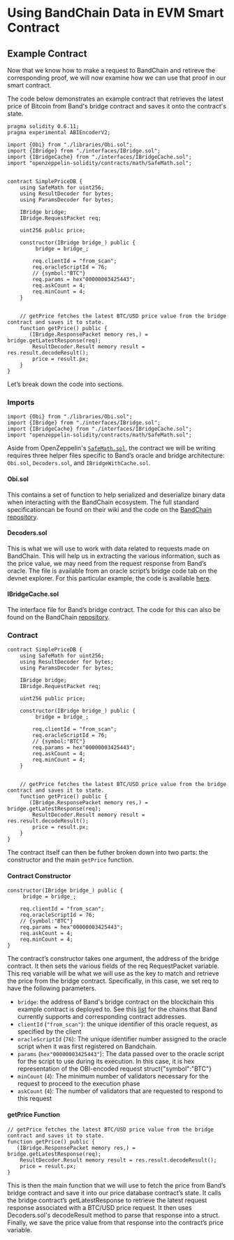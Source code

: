 # Using BandChain Data in EVM Smart Contract

## Example Contract

Now that we know how to make a request to BandChain and retireve the corresponding proof, we will now examine how we can use that proof in our smart contract.

The code below demonstrates an example contract that retrieves the latest price of Bitcoin from Band's bridge contract and saves it onto the contract's state.

```sol
pragma solidity 0.6.11;
pragma experimental ABIEncoderV2;

import {Obi} from "./libraries/Obi.sol";
import {IBridge} from "./interfaces/IBridge.sol";
import {IBridgeCache} from "./interfaces/IBridgeCache.sol";
import "openzeppelin-solidity/contracts/math/SafeMath.sol";


contract SimplePriceDB {
    using SafeMath for uint256;
    using ResultDecoder for bytes;
    using ParamsDecoder for bytes;

    IBridge bridge;
    IBridge.RequestPacket req;

    uint256 public price;

    constructor(IBridge bridge_) public {
         bridge = bridge_;

        req.clientId = "from_scan";
        req.oracleScriptId = 76;
        // {symbol:"BTC"}
        req.params = hex"00000003425443";
        req.askCount = 4;
        req.minCount = 4;
    }


    // getPrice fetches the latest BTC/USD price value from the bridge contract and saves it to state.
    function getPrice() public {
       (IBridge.ResponsePacket memory res,) = bridge.getLatestResponse(req);
        ResultDecoder.Result memory result = res.result.decodeResult();
        price = result.px;
    }
}
```

Let’s break down the code into sections.

### Imports

```sol
import {Obi} from "./libraries/Obi.sol";
import {IBridge} from "./interfaces/IBridge.sol";
import {IBridgeCache} from "./interfaces/IBridgeCache.sol";
import "openzeppelin-solidity/contracts/math/SafeMath.sol";
```

Aside from OpenZeppelin's [`SafeMath.sol`](https://github.com/OpenZeppelin/openzeppelin-contracts/blob/master/contracts/math/SafeMath.sol), the contract we will be writing requires three helper files specific to Band’s oracle and bridge architecture: `Obi.sol`, `Decoders.sol`, and `IBridgeWithCache.sol`.

#### Obi.sol

This contains a set of function to help serialized and deserialize binary data when interacting with the BandChain ecosystem. The full standard specificationcan be found on their wiki and the code on the [BandChain repository](https://github.com/bandprotocol/bandchain/blob/master/bridges/evm/contracts/obi/Obi.sol).

#### Decoders.sol

This is what we will use to work with data related to requests made on BandChain. This will help us in extracting the various information, such as the price value, we may need from the request response from Band’s oracle. The file is available from an oracle script’s bridge code tab on the devnet explorer. For this particular example, the code is available [here](https://guanyu-devnet.cosmoscan.io/oracle-script/76#bridge).

#### IBridgeCache.sol

The interface file for Band’s bridge contract. The code for this can also be found on the BandChain [repository](https://github.com/bandprotocol/bandchain/blob/master/bridges/evm/contracts/IBridgeCache.sol).

### Contract

```sol
contract SimplePriceDB {
    using SafeMath for uint256;
    using ResultDecoder for bytes;
    using ParamsDecoder for bytes;

    IBridge bridge;
    IBridge.RequestPacket req;

    uint256 public price;

    constructor(IBridge bridge_) public {
         bridge = bridge_;

        req.clientId = "from_scan";
        req.oracleScriptId = 76;
        // {symbol:"BTC"}
        req.params = hex"00000003425443";
        req.askCount = 4;
        req.minCount = 4;
    }


    // getPrice fetches the latest BTC/USD price value from the bridge contract and saves it to state.
    function getPrice() public {
       (IBridge.ResponsePacket memory res,) = bridge.getLatestResponse(req);
        ResultDecoder.Result memory result = res.result.decodeResult();
        price = result.px;
    }
}
```

The contract itself can then be futher broken down into two parts: the constructor and the main `getPrice` function.

#### Contract Constructor

```sol
constructor(IBridge bridge_) public {
     bridge = bridge_;

    req.clientId = "from_scan";
    req.oracleScriptId = 76;
    // {symbol:"BTC"}
    req.params = hex"00000003425443";
    req.askCount = 4;
    req.minCount = 4;
}
```

The contract’s constructor takes one argument, the address of the bridge contract. It then sets the various fields of the req RequestPacket variable. This req variable will be what we will use as the key to match and retrieve the price from the bridge contract. Specifically, in this case, we set req to have the following parameters.

- `bridge`: the address of Band's bridge contract on the blockchain this example contract is deployed to. See this [list](./supported-blockchains.md) for the chains that Band currently supports and corresponding contract addresses.
- `clientId` (`"from_scan"`): the unique identifier of this oracle request, as specified by the client
- `oracleScriptId` (`76`): The unique identifier number assigned to the oracle script when it was first registered on Bandchain.
- `params` (`hex"00000003425443"`): The data passed over to the oracle script for the script to use during its execution. In this case, it is hex representation of the OBI-encoded request struct{"symbol":"BTC"}
- `minCount` (`4`): The minimum number of validators necessary for the request to proceed to the execution phase
- `askCount` (`4`): The number of validators that are requested to respond to this request

#### getPrice Function

```sol
// getPrice fetches the latest BTC/USD price value from the bridge contract and saves it to state.
function getPrice() public {
   (IBridge.ResponsePacket memory res,) = bridge.getLatestResponse(req);
    ResultDecoder.Result memory result = res.result.decodeResult();
    price = result.px;
}
```

This is then the main function that we will use to fetch the price from Band’s bridge contract and save it into our price database contract’s state. It calls the bridge contract’s getLatestResponse to retrieve the latest request response associated with a BTC/USD price request. It then uses Decoders.sol's decodeResult method to parse that response into a struct. Finally, we save the price value from that response into the contract’s price variable.
